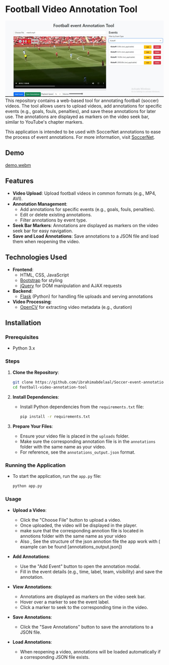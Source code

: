 # Football Video Annotation Tool
![Website Screenshot](websiteimage.JPG)
This repository contains a web-based tool for annotating football (soccer) videos. The tool allows users to upload videos, add annotations for specific events (e.g., goals, fouls, penalties), and save these annotations for later use. The annotations are displayed as markers on the video seek bar, similar to YouTube's chapter markers.

This application is intended to be used with SoccerNet annotations to ease the process of event annotations. For more information, visit [SoccerNet](https://github.com/SoccerNet).



## Demo

[demo.webm](https://github.com/user-attachments/assets/6e7c220a-fda1-45c5-8002-b4599f09f846)



## Features

- **Video Upload**: Upload football videos in common formats (e.g., MP4, AVI).
- **Annotation Management**:
  - Add annotations for specific events (e.g., goals, fouls, penalties).
  - Edit or delete existing annotations.
  - Filter annotations by event type.
- **Seek Bar Markers**: Annotations are displayed as markers on the video seek bar for easy navigation.
- **Save and Load Annotations**: Save annotations to a JSON file and load them when reopening the video.

## Technologies Used

- **Frontend**:
  - HTML, CSS, JavaScript
  - [Bootstrap](https://getbootstrap.com/) for styling
  - [jQuery](https://jquery.com/) for DOM manipulation and AJAX requests
- **Backend**:
  - [Flask](https://flask.palletsprojects.com/) (Python) for handling file uploads and serving annotations
- **Video Processing**:
  - [OpenCV](https://opencv.org/) for extracting video metadata (e.g., duration)

## Installation

### Prerequisites

- Python 3.x

### Steps

1. **Clone the Repository**:
   ```bash
   git clone https://github.com/ibrahimabdelaal/Soccer-event-annotation-tool.git
   cd football-video-annotation-tool
   ```

2. **Install Dependencies**:
   - Install Python dependencies from the `requirements.txt` file:
     ```bash
     pip install -r requirements.txt
     ```

3. **Prepare Your Files**:
   - Ensure your video file is placed in the `uploads` folder.
   - Make sure the corresponding annotation file is in the `annotations` folder with the same name as your video.
   - For reference, see the `annotations_output.json` format.

### Running the Application

- To start the application, run the `app.py` file:
  ```bash
  python app.py
  ```

### Usage

- **Upload a Video**:
  - Click the "Choose File" button to upload a video.
  - Once uploaded, the video will be displayed in the player.
  - make sure that the corresponding annotion file is located in annotions folder with the same name as your video
  - Also , See the structure of the json annotion file the app work with ( example can be found [annotations_output.json])

- **Add Annotations**:
  - Use the "Add Event" button to open the annotation modal.
  - Fill in the event details (e.g., time, label, team, visibility) and save the annotation.

- **View Annotations**:
  - Annotations are displayed as markers on the video seek bar.
  - Hover over a marker to see the event label.
  - Click a marker to seek to the corresponding time in the video.

- **Save Annotations**:
  - Click the "Save Annotations" button to save the annotations to a JSON file.

- **Load Annotations**:
  - When reopening a video, annotations will be loaded automatically if a corresponding JSON file exists.


